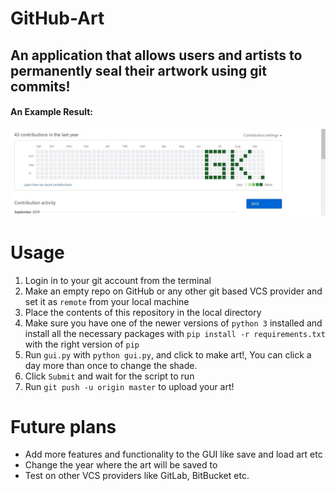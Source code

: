 GitHub-Art
====================

## An application that allows users and artists to permanently seal their artwork using git commits!

#### An Example Result:

![The End Result!](sample_result.jpg)

# Usage

1. Login in to your git account from the terminal
2. Make an empty repo on GitHub or any other git based VCS provider and set it as `remote` from your local machine
3. Place the contents of this repository in the local directory
4. Make sure you have one of the newer versions of `python 3` installed and install all the necessary packages with `pip install -r requirements.txt` with the right version of `pip`
5. Run `gui.py` with `python gui.py`, and click to make art!, You can click a day more than once to change the shade.
6. Click `Submit` and wait for the script to run
7. Run `git push -u origin master` to upload your art!

# Future plans

- Add more features and functionality to the GUI like save and load art etc
- Change the year where the art will be saved to
- Test on other VCS providers like GitLab, BitBucket etc.
